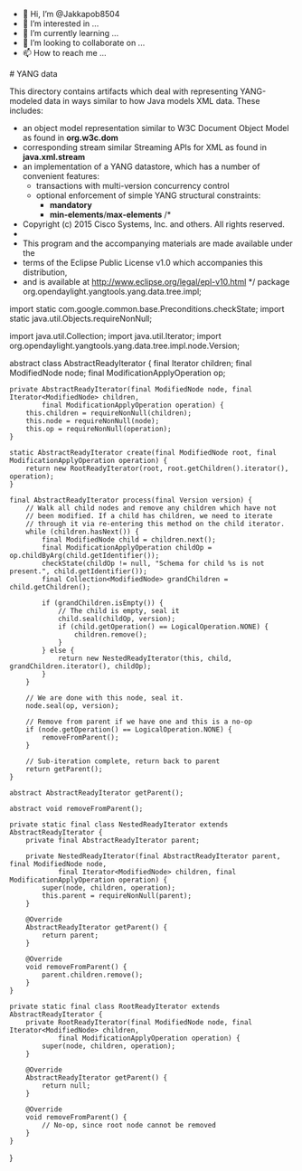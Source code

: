 - 👋 Hi, I’m @Jakkapob8504
- 👀 I’m interested in ...
- 🌱 I’m currently learning ...
- 💞️ I’m looking to collaborate on ...
- 📫 How to reach me ...

<!---
Jakkapob8504/Jakkapob8504 is a ✨ special ✨ repository because its `README.md` (this file) appears on your GitHub profile.
You can click the Preview link to take a look at your changes.
---># YANG data

This directory contains artifacts which deal with representing YANG-modeled data in ways similar
to how Java models XML data. These includes:
* an object model representation similar to W3C Document Object Model as found in **org.w3c.dom**
* corresponding stream similar Streaming APIs for XML as found in **java.xml.stream**
* an implementation of a YANG datastore, which has a number of convenient features:
  * transactions with multi-version concurrency control
  * optional enforcement of simple YANG structural constraints:
    * **mandatory**
    * **min-elements**/**max-elements**
/*
 * Copyright (c) 2015 Cisco Systems, Inc. and others.  All rights reserved.
 *
 * This program and the accompanying materials are made available under the
 * terms of the Eclipse Public License v1.0 which accompanies this distribution,
 * and is available at http://www.eclipse.org/legal/epl-v10.html
 */
package org.opendaylight.yangtools.yang.data.tree.impl;

import static com.google.common.base.Preconditions.checkState;
import static java.util.Objects.requireNonNull;

import java.util.Collection;
import java.util.Iterator;
import org.opendaylight.yangtools.yang.data.tree.impl.node.Version;

abstract class AbstractReadyIterator {
    final Iterator<ModifiedNode> children;
    final ModifiedNode node;
    final ModificationApplyOperation op;

    private AbstractReadyIterator(final ModifiedNode node, final Iterator<ModifiedNode> children,
            final ModificationApplyOperation operation) {
        this.children = requireNonNull(children);
        this.node = requireNonNull(node);
        this.op = requireNonNull(operation);
    }

    static AbstractReadyIterator create(final ModifiedNode root, final ModificationApplyOperation operation) {
        return new RootReadyIterator(root, root.getChildren().iterator(), operation);
    }

    final AbstractReadyIterator process(final Version version) {
        // Walk all child nodes and remove any children which have not
        // been modified. If a child has children, we need to iterate
        // through it via re-entering this method on the child iterator.
        while (children.hasNext()) {
            final ModifiedNode child = children.next();
            final ModificationApplyOperation childOp = op.childByArg(child.getIdentifier());
            checkState(childOp != null, "Schema for child %s is not present.", child.getIdentifier());
            final Collection<ModifiedNode> grandChildren = child.getChildren();

            if (grandChildren.isEmpty()) {
                // The child is empty, seal it
                child.seal(childOp, version);
                if (child.getOperation() == LogicalOperation.NONE) {
                    children.remove();
                }
            } else {
                return new NestedReadyIterator(this, child, grandChildren.iterator(), childOp);
            }
        }

        // We are done with this node, seal it.
        node.seal(op, version);

        // Remove from parent if we have one and this is a no-op
        if (node.getOperation() == LogicalOperation.NONE) {
            removeFromParent();
        }

        // Sub-iteration complete, return back to parent
        return getParent();
    }

    abstract AbstractReadyIterator getParent();

    abstract void removeFromParent();

    private static final class NestedReadyIterator extends AbstractReadyIterator {
        private final AbstractReadyIterator parent;

        private NestedReadyIterator(final AbstractReadyIterator parent, final ModifiedNode node,
                final Iterator<ModifiedNode> children, final ModificationApplyOperation operation) {
            super(node, children, operation);
            this.parent = requireNonNull(parent);
        }

        @Override
        AbstractReadyIterator getParent() {
            return parent;
        }

        @Override
        void removeFromParent() {
            parent.children.remove();
        }
    }

    private static final class RootReadyIterator extends AbstractReadyIterator {
        private RootReadyIterator(final ModifiedNode node, final Iterator<ModifiedNode> children,
                final ModificationApplyOperation operation) {
            super(node, children, operation);
        }

        @Override
        AbstractReadyIterator getParent() {
            return null;
        }

        @Override
        void removeFromParent() {
            // No-op, since root node cannot be removed
        }
    }
}
